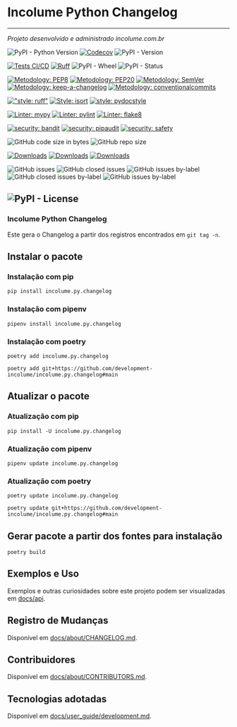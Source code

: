 # Incolume Python Changelog

--------

_Projeto desenvolvido e administrado incolume.com.br_

![PyPI - Python Version](https://img.shields.io/pypi/pyversions/incolume.py.changelog?color=00FFFF)
[![Codecov](https://img.shields.io/codecov/c/github/development-incolume/incolume.py.changelog?color=00FFFF&label=codecov&logo=codecov)]((https://codecov.io/gh/development-incolume/incolume.py.changelog))
![PyPI - Version](https://img.shields.io/pypi/v/incolume.py.changelog?color=00FFFF&label=pypi+package)

[![Tests CI/CD](https://github.com/development-incolume/incolume.py.changelog/actions/workflows/unit-tests.yml/badge.svg)](https://github.com/development-incolume/incolume.py.changelog/actions/workflows/unit-tests.yml)
[![Ruff](https://img.shields.io/endpoint?url=https://raw.githubusercontent.com/astral-sh/ruff/main/assets/badge/v2.json)](https://github.com/astral-sh/ruff)
![PyPI - Wheel](https://img.shields.io/pypi/wheel/incolume.py.changelog)
![PyPI - Status](https://img.shields.io/pypi/status/incolume.py.changelog)

[![Metodology: PEP8](https://img.shields.io/badge/%20Metodology-PEP8-%23aabbcc?style=flat&labelColor=4444444)](https://peps.python.org/pep-0008/)
[![Metodology: PEP20](https://img.shields.io/badge/%20Metodology-PEP20-%23aabbcc?style=flat&labelColor=4444444)](https://peps.python.org/pep-0020/)
[![Metodology: SemVer](https://img.shields.io/badge/%20Metodology-SemVer-%23aabbcc?style=flat&labelColor=4444444)](https://semver.org/lang/pt-BR)
[![Metodology: keep-a-changelog](https://img.shields.io/badge/%20Metodology-keepachangelog-%23aabbcc?style=flat&labelColor=4444444)](https://keepachangelog.com/pt-BR/1.0.0/)
[![Metodology: conventionalcommits](https://img.shields.io/badge/%20Metodology-conventionalcommits-%23aabbcc?style=flat&labelColor=4444444)](https://www.conventionalcommits.org/pt-br/v1.0.0/#specification)

[!["style: ruff"](https://img.shields.io/badge/code%20style-ruff-black)](https://github.com/astral-sh/ruff)
[![Style: isort](https://img.shields.io/badge/%20Format%20Style-isort-black?style=flat&labelColor=4444444)](https://pycqa.github.io/isort/)
[![style: pydocstyle](https://img.shields.io/badge/%20Format%20Style-pydocstyle-black?style=flat&labelColor=444444)](http://www.pydocstyle.org/en/stable/)

[![Linter: mypy](https://img.shields.io/badge/%20Linter-Mypy-blue?color=000000)](https://mypy.readthedocs.io/en/stable/)
[![Linter: pylint](https://img.shields.io/badge/%20Linter-pylint-blue?color=000000)](https://pylint.pycqa.org/en/latest/)
[![Linter: flake8](https://img.shields.io/badge/%20Linter-flake8-blue?color=000000)](https://flake8.pycqa.org/en/latest/)

[![security: bandit](https://img.shields.io/badge/%20Security-bandit-red?color=6633cc)](https://bandit.readthedocs.io/en/latest/)
[![security: pipaudit](https://img.shields.io/badge/%20Security-pipaudit-red?color=6633cc)](https://pypi.org/project/pip-audit/)
[![security: safety](https://img.shields.io/badge/%20Security-safety-red?color=6633cc)](https://pypi.org/project/safety/)

![GitHub code size in bytes](https://img.shields.io/github/languages/code-size/development-incolume/incolume.py.changelog?color=d5f56c)
![GitHub repo size](https://img.shields.io/github/repo-size/development-incolume/incolume.py.changelog?color=d5f56c)

[![Downloads](https://pepy.tech/badge/incolume-py-changelog?color=black)](https://pepy.tech/project/incolume-py-changelog)
[![Downloads](https://pepy.tech/badge/incolume-py-changelog/month)](https://pepy.tech/project/incolume-py-changelog)
[![Downloads](https://pepy.tech/badge/incolume-py-changelog/week)](https://pepy.tech/project/incolume-py-changelog)

![GitHub issues](https://img.shields.io/github/issues-raw/development-incolume/incolume.py.changelog?color=1383eb)
![GitHub closed issues](https://img.shields.io/github/issues-closed-raw/development-incolume/incolume.py.changelog?color=1383eb)
![GitHub issues by-label](https://img.shields.io/github/issues-raw/development-incolume/incolume.py.changelog/enhancement?color=1383eb)
![GitHub closed issues by-label](https://img.shields.io/github/issues-closed-raw/development-incolume/incolume.py.changelog/enhancement?color=1383eb)
![GitHub issues by-label](https://img.shields.io/github/issues-raw/development-incolume/incolume.py.changelog/bug?color=1383eb)

![PyPI - License](https://img.shields.io/pypi/l/incolume.py.changelog?color=75545d)
---

### Incolume Python Changelog

Este gera o Changelog a partir dos registros encontrados em `git tag -n`.

## Instalar o pacote

### Instalação com pip
```shell
pip install incolume.py.changelog
```
### Instalação com pipenv
```shell
pipenv install incolume.py.changelog
```

### Instalação com poetry
```shell
poetry add incolume.py.changelog
```

```shell
poetry add git+https://github.com/development-incolume/incolume.py.changelog#main
```

## Atualizar o pacote
### Atualização com pip
```shell
pip install -U incolume.py.changelog
```
### Atualização com pipenv
```shell
pipenv update incolume.py.changelog
```
### Atualização com poetry
```shell
poetry update incolume.py.changelog
```

```shell
poetry update git+https://github.com/development-incolume/incolume.py.changelog#main
```

## Gerar pacote a partir dos fontes para instalação

```shell
poetry build
```

## Exemplos e Uso
Exemplos e outras curiosidades sobre este projeto podem
ser visualizadas em [docs/api](docs/api/index.md).


## Registro de Mudanças ##
Disponível em [docs/about/CHANGELOG.md](docs/about/CHANGELOG.md).


## Contribuidores ##
Disponível em [docs/about/CONTRIBUTORS.md](docs/about/CONTRIBUTORS.md).


## Tecnologias adotadas
Disponível em [docs/user_guide/development.md](docs/user_guide/development.md).